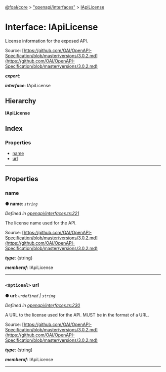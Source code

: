 [@foal/core](../README.md) > ["openapi/interfaces"](../modules/_openapi_interfaces_.md) > [IApiLicense](../interfaces/_openapi_interfaces_.iapilicense.md)

# Interface: IApiLicense

License information for the exposed API.

Source: [https://github.com/OAI/OpenAPI-Specification/blob/master/versions/3.0.2.md](https://github.com/OAI/OpenAPI-Specification/blob/master/versions/3.0.2.md)

*__export__*: 

*__interface__*: IApiLicense

## Hierarchy

**IApiLicense**

## Index

### Properties

* [name](_openapi_interfaces_.iapilicense.md#name)
* [url](_openapi_interfaces_.iapilicense.md#url)

---

## Properties

<a id="name"></a>

###  name

**● name**: *`string`*

*Defined in [openapi/interfaces.ts:221](https://github.com/FoalTS/foal/blob/70cc46bd/packages/core/src/openapi/interfaces.ts#L221)*

The license name used for the API.

Source: [https://github.com/OAI/OpenAPI-Specification/blob/master/versions/3.0.2.md](https://github.com/OAI/OpenAPI-Specification/blob/master/versions/3.0.2.md)

*__type__*: {string}

*__memberof__*: IApiLicense

___
<a id="url"></a>

### `<Optional>` url

**● url**: *`undefined` \| `string`*

*Defined in [openapi/interfaces.ts:230](https://github.com/FoalTS/foal/blob/70cc46bd/packages/core/src/openapi/interfaces.ts#L230)*

A URL to the license used for the API. MUST be in the format of a URL.

Source: [https://github.com/OAI/OpenAPI-Specification/blob/master/versions/3.0.2.md](https://github.com/OAI/OpenAPI-Specification/blob/master/versions/3.0.2.md)

*__type__*: {string}

*__memberof__*: IApiLicense

___


